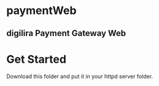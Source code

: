 # paymentWeb

## digilira Payment Gateway Web 

# Get Started

Download this folder and put it in your httpd server folder.
